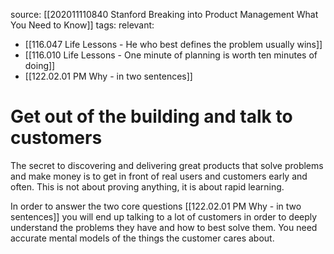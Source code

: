 source: [[202011110840 Stanford Breaking into Product Management What You Need to Know]]
tags: 
relevant: 
- [[116.047 Life Lessons - He who best defines the problem usually wins]]
- [[116.010 Life Lessons - One minute of planning is worth ten minutes of doing]]
- [[122.02.01 PM Why - in two sentences]]

# Get out of the building and talk to customers

The secret to discovering and delivering great products that solve problems and make money is to get in front of real users and customers early and often. This is not about proving anything, it is about rapid learning.

In order to answer the two core questions [[122.02.01 PM Why - in two sentences]] you will end up talking to a lot of customers in order to deeply understand the problems they have and how to best solve them. You need accurate mental models of the things the customer cares about.

